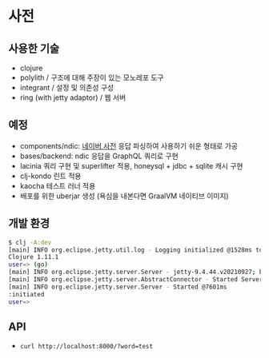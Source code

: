 # 사전

## 사용한 기술

- clojure
- polylith / 구조에 대해 주장이 있는 모노레포 도구
- integrant / 설정 및 의존성 구성
- ring (with jetty adaptor) / 웹 서버

## 예정

- components/ndic: [네이버 사전](https://en.dict.naver.com/api3/enko/search?query=test&m=mobile&shouldSearchVlive=false&lang=ko) 응답 파싱하여 사용하기 쉬운 형태로 가공
- bases/backend: ndic 응답을 GraphQL 쿼리로 구현
- lacinia 쿼리 구현 및 superlifter 적용, honeysql + jdbc + sqlite 캐시 구현
- clj-kondo 린트 적용
- kaocha 테스트 러너 적용
- 배포를 위한 uberjar 생성 (욕심을 내본다면 GraalVM 네이티브 이미지)

## 개발 환경

```sh
$ clj -A:dev
[main] INFO org.eclipse.jetty.util.log - Logging initialized @1528ms to org.eclipse.jetty.util.log.Slf4jLog
Clojure 1.11.1
user=> (go)
[main] INFO org.eclipse.jetty.server.Server - jetty-9.4.44.v20210927; built: 2021-09-27T23:02:44.612Z; git: 8da83308eeca865e495e53ef315a249d63ba9332; jvm 18.0.1+0
[main] INFO org.eclipse.jetty.server.AbstractConnector - Started ServerConnector@6c830ebd{HTTP/1.1, (http/1.1)}{0.0.0.0:8000}
[main] INFO org.eclipse.jetty.server.Server - Started @7601ms
:initiated
user=>
```

## API

- `curl http://localhost:8000/?word=test`
